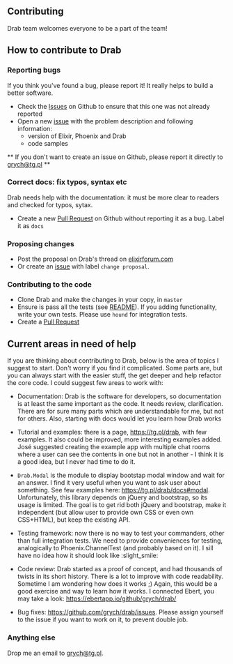 ## Contributing
Drab team welcomes everyone to be a part of the team!

## How to contribute to Drab

### Reporting bugs
If you think you've found a bug, please report it! It really helps to build a better software.

* Check the [Issues](https://github.com/grych/drab/issues) on Github to ensure that this one was not already reported
* Open a new [issue](https://github.com/grych/drab/issues) with the problem description and following information:
    - version of Elixir, Phoenix and Drab
    - code samples

** If you don't want to create an issue on Github, please report it directly to <grych@tg.pl> **

### Correct docs: fix typos, syntax etc
Drab needs help with the documentation: it must be more clear to readers and checked for typos, sytax.

* Create a new [Pull Request](https://github.com/grych/drab/pulls) on Github without reporting it as a bug. Label it as `docs`

### Proposing changes
* Post the proposal on Drab's thread on [elixirforum.com](https://elixirforum.com/t/drab-phoenix-library-for-server-side-dom-access/3277)
* Or create an [issue](https://github.com/grych/drab/issues) with label `change proposal`.

### Contributing to the code
* Clone Drab and make the changes in your copy, in `master`
* Ensure is pass all the tests (see [README](https://github.com/grych/drab/blob/master/README.md#tests)). If you adding functionality, write your own tests. Please use `hound` for integration tests.
* Create a [Pull Request](https://github.com/grych/drab/pulls)


## Current areas in need of help
If you are thinking about contributing to Drab, below is the area of topics I suggest to start.
Don't worry if you find it complicated. Some parts are, but you can always start with the easier stuff, the get deeper and help refactor the core code. I could suggest few areas to work with:

* Documentation: Drab is the software for developers, so documentation is at least the same important as the code. It needs review, clarification. There are for sure many parts which are understandable for me, but not for others. Also, starting with docs would let you learn how Drab works

* Tutorial and examples: there is a page, https://tg.pl/drab, with few examples. It also could be improved, more interesting examples added. José suggested creating the example app with multiple chat rooms where a user can see the contents in one but not in another - I think it is a good idea, but I never had time to do it.

* `Drab.Modal` is the module to display bootstap modal window and wait for an answer. I find it very useful when you want to ask user about something. See few examples here: https://tg.pl/drab/docs#modal. 
Unfortunately, this library depends on jQuery and bootstrap, so its usage is limited. The goal is to get rid both jQuery and bootstrap, make it independent (but allow user to provide own CSS or even own CSS+HTML), but keep the existing API.

* Testing framework: now there is no way to test your commanders, other than full integration tests. We need to provide conveniences for testing, analogically to Phoenix.ChannelTest (and probably based on it). I sill have no idea how it should look like :slight_smile:

* Code review: Drab started as a proof of concept, and had thousands of twists in its short history. There is a lot to improve with code readability. Sometime I am wondering how does it works ;) Again, this would be a good exercise and way to learn how it works. I connected Ebert, you may take a look: https://ebertapp.io/github/grych/drab/

* Bug fixes: https://github.com/grych/drab/issues. Please assign yourself to the issue if you want to work on it, to prevent double job.

### Anything else
Drop me an email to <grych@tg.pl>.
